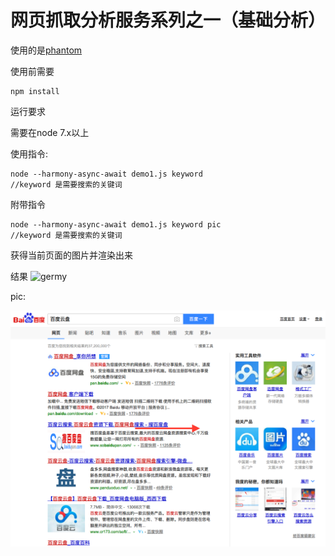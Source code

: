 # 网页抓取分析服务系列之一（基础分析）
使用的是[phantom](https://github.com/amir20/phantomjs-node)

使用前需要

~~~
npm install
~~~

运行要求

需要在node 7.x以上

使用指令:

~~~
node --harmony-async-await demo1.js keyword
//keyword 是需要搜索的关键词
~~~

附带指令

~~~
node --harmony-async-await demo1.js keyword pic
//keyword 是需要搜索的关键词
~~~

获得当前页面的图片并渲染出来

结果
![germy](media/14880172723731/germy.result)

pic:

![germy](media/14880172723731/germy.png)

